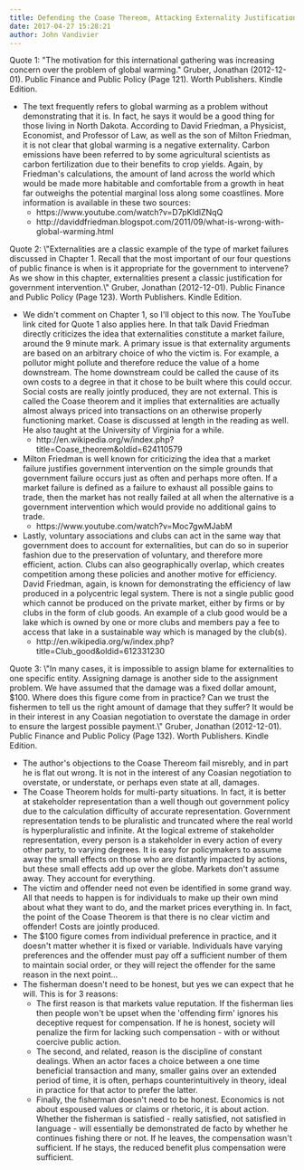 ```yaml
---
title: Defending the Coase Thereom, Attacking Externality Justification for Intrusion
date: 2017-04-27 15:28:21
author: John Vandivier
---
```




Quote 1: \"The motivation for this international gathering was increasing concern over the problem of global warming.\" Gruber, Jonathan (2012-12-01). Public Finance and Public Policy (Page 121). Worth Publishers. Kindle Edition.
<ul>
	<li>The text frequently refers to global warming as a problem without demonstrating that it is. In fact, he says it would be a good thing for those living in North Dakota. According to David Friedman, a Physicist, Economist, and Professor of Law, as well as the son of Milton Friedman, it is not clear that global warming is a negative externality. Carbon emissions have been referred to by some agricultural scientists as carbon fertilization due to their benefits to crop yields. Again, by Friedman's calculations, the amount of land across the world which would be made more habitable and comfortable from a growth in heat far outweighs the potential marginal loss along some coastlines. More information is available in these two sources:
<ul>
	<li>https://www.youtube.com/watch?v=D7pKldlZNqQ</li>
	<li>http://daviddfriedman.blogspot.com/2011/09/what-is-wrong-with-global-warming.html</li>
</ul>
</li>
</ul>
Quote 2: \"Externalities are a classic example of the type of market failures discussed in Chapter 1. Recall that the most important of our four questions of public finance is when is it appropriate for the government to intervene? As we show in this chapter, externalities present a classic justification for government
intervention.\" Gruber, Jonathan (2012-12-01). Public Finance and Public Policy (Page 123). Worth Publishers. Kindle Edition.
<ul>
	<li>We didn't comment on Chapter 1, so I'll object to this now. The YouTube link cited for Quote 1 also applies here. In that talk David Friedman directly criticizes the idea that externalities constitute a market failure, around the 9 minute mark. A primary issue is that externality arguments are based on an arbitrary choice of who the victim is. For example, a pollutor might pollute and therefore reduce the value of a home downstream. The home downstream could be called the cause of its own costs to a degree in that it chose to be built where this could occur. Social costs are really jointly produced, they are not external. This is called the Coase theorem and it implies that externalities are actually almost always priced into transactions on an otherwise properly functioning market. Coase is discussed at length in the reading as well. He also taught at the University of Virginia for a while.
<ul>
	<li>http://en.wikipedia.org/w/index.php?title=Coase_theorem&amp;oldid=624110579</li>
</ul>
</li>
	<li>Milton Friedman is well known for criticizing the idea that a market failure justifies government intervention on the simple grounds that government failure occurs just as often and perhaps more often. If a market failure is defined as a failure to exhaust all possible gains to trade, then the market has not really failed at all when the alternative is a government intervention which would provide no additional gains to trade.
<ul>
	<li>https://www.youtube.com/watch?v=Moc7gwMJabM</li>
</ul>
</li>
	<li>Lastly, voluntary associations and clubs can act in the same way that government does to account for externalities, but can do so in superior fashion due to the preservation of voluntary, and therefore more efficient, action. Clubs can also geographically overlap, which creates competition among these policies and another motive for efficiency. David Friedman, again, is known for demonstrating the efficiency of law produced in a polycentric legal system. There is not a single public good which cannot be produced on the private market, either by firms or by clubs in the form of club goods. An example of a club good would be a lake which is owned by one or more clubs and members pay a fee to access that lake in a sustainable way which is managed by the club(s).
<ul>
	<li>http://en.wikipedia.org/w/index.php?title=Club_good&amp;oldid=612331230</li>
</ul>
</li>
</ul>
Quote 3: \"In many cases, it is impossible to assign blame for externalities to one specific entity. Assigning damage is another side to the assignment problem. We have assumed that the damage was a fixed dollar amount, $100. Where does this figure come from in practice? Can we trust the fishermen to tell us the right amount of damage that they suffer? It would be in their interest in any Coasian negotiation to overstate the damage in order to ensure the largest possible payment.\" Gruber, Jonathan (2012-12-01). Public Finance and Public Policy (Page 132). Worth Publishers. Kindle Edition.
<ul>
	<li>The author's objections to the Coase Thereom fail misrebly, and in part he is flat out wrong. It is not in the interest of any Coasian negotiation to overstate, or understate, or perhaps even state at all, damages.</li>
	<li>The Coase Theorem holds for multi-party situations. In fact, it is better at stakeholder representation than a well though out government policy due to the calculation difficulty of accurate representation. Government representation tends to be pluralistic and truncated where the real world is hyperpluralistic and infinite. At the logical extreme of stakeholder representation, every person is a stakeholder in every action of every other party, to varying degrees. It is easy for policymakers to assume away the small effects on those who are distantly impacted by actions, but these small effects add up over the globe. Markets don't assume away. They account for everything.</li>
	<li>The victim and offender need not even be identified in some grand way. All that needs to happen is for individuals to make up their own mind about what they want to do, and the market prices everything in. In fact, the point of the Coase Theorem is that there is no clear victim and offender! Costs are jointly produced.</li>
	<li>The $100 figure comes from individual preference in practice, and it doesn't matter whether it is fixed or variable. Individuals have varying preferences and the offender must pay off a sufficient number of them to maintain social order, or they will reject the offender for the same reason in the next point...</li>
	<li>The fisherman doesn't need to be honest, but yes we can expect that he will. This is for 3 reasons:
<ul>
	<li>The first reason is that markets value reputation. If the fisherman lies then people won't be upset when the 'offending firm' ignores his deceptive request for compensation. If he is honest, society will penalize the firm for lacking such compensation - with or without coercive public action.</li>
	<li>The second, and related, reason is the discipline of constant dealings. When an actor faces a choice between a one time beneficial transaction and many, smaller gains over an extended period of time, it is often, perhaps counterintuitively in theory, ideal in practice for that actor to prefer the latter.</li>
	<li>Finally, the fisherman doesn't need to be honest. Economics is not about espoused values or claims or rhetoric, it is about action. Whether the fisherman is satisfied - really satisfied, not satisfied in language - will essentially be demonstrated de facto by whether he continues fishing there or not. If he leaves, the compensation wasn't sufficient. If he stays, the reduced benefit plus compensation were sufficient.</li>
</ul>
</li>
</ul>